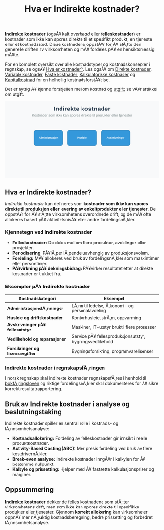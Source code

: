﻿---
title: "Hva er Indirekte kostnader?"
meta_title: "Hva er Indirekte kostnader?"
meta_description: '**Indirekte kostnader** (ogsÃ¥ kalt _overhead_ eller **felleskostnader**) er kostnader som ikke kan spores direkte til et spesifikt produkt, en tjeneste eller e...'
slug: hva-er-indirekte-kostnader
type: blog
layout: pages/single
---

**Indirekte kostnader** (ogsÃ¥ kalt _overhead_ eller **felleskostnader**) er kostnader som ikke kan spores direkte til et spesifikt produkt, en tjeneste eller et kostnadssted. Disse kostnadene oppstÃ¥r for Ã¥ stÃ¸tte den generelle driften av virksomheten og mÃ¥ fordeles pÃ¥ en hensiktsmessig mÃ¥te.

For en komplett oversikt over alle kostnadstyper og kostnadskonsepter i regnskap, se ogsÃ¥ [Hva er kostnader?](/blogs/regnskap/hva-er-kostnader "Hva er Kostnader i Regnskap? Komplett Guide til Kostnadstyper og RegnskapsfÃ¸ring").
Les ogsÃ¥ om [Direkte kostnader](/blogs/regnskap/hva-er-direkte-kostnader "Hva er Direkte kostnader? Definisjon, Eksempler og RegnskapsfÃ¸ring"), [Variable kostnader](/blogs/regnskap/variable-kostnader "Hva er Variable kostnader? Definisjon, Eksempler og RegnskapsfÃ¸ring"), [Faste kostnader](/blogs/regnskap/hva-er-faste-kostnader "Hva er Faste kostnader? Definisjon og Eksempler"), [Kalkulatoriske kostnader](/blogs/regnskap/kalkulatoriske-kostnader "Hva er Kalkulatoriske kostnader? Guide til kalkulatoriske kostnader og Regnskapsanalyse") og [Kapitalkostnad](/blogs/regnskap/kapitalkostnad "Kapitalkostnad “ Grunnleggende konsept for norsk regnskap og investering") for en helhetlig kostnadsforstÃ¥else.

Det er nyttig Ã¥ kjenne forskjellen mellom kostnad og [utgift](/blogs/regnskap/utgift "Utgift “ Komplett Guide til Utgifter i Norsk Regnskap"); se vÃ¥r artikkel om utgift.

![Indirekte kostnader](hva-er-indirekte-kostnader-image.svg)

## Hva er Indirekte kostnader?

_Indirekte kostnader_ kan defineres som **kostnader som ikke kan spores direkte til produksjon eller levering av enkeltprodukter eller tjenester**. De oppstÃ¥r for Ã¥ stÃ¸tte virksomhetens overordnede drift, og de mÃ¥ ofte allokeres basert pÃ¥ aktivitetsnivÃ¥ eller andre fordelingsnÃ¸kler.

### Kjennetegn ved Indirekte kostnader

* **Felleskostnader:** De deles mellom flere produkter, avdelinger eller prosjekter.
* **Periodisering:** PÃ¥lÃ¸per lÃ¸pende uavhengig av produksjonsvolum.
* **Fordeling:** MÃ¥ allokeres ved bruk av fordelingsnÃ¸kler som maskintimer eller persontimer.
* **PÃ¥virkning pÃ¥ dekningsbidrag:** PÃ¥virker resultatet etter at direkte kostnader er trukket fra.

### Eksempler pÃ¥ Indirekte kostnader

| Kostnadskategori                  | Eksempel                                                  |
|-----------------------------------|-----------------------------------------------------------|
| **AdministrasjonslÃ¸nninger**      | LÃ¸nn til ledelse, Ã¸konomi- og personalavdeling            |
| **Husleie og driftskostnader**    | Kontorhusleie, strÃ¸m, oppvarming                          |
| **Avskrivninger pÃ¥ fellesutstyr** | Maskiner, IT-utstyr brukt i flere prosesser               |
| **Vedlikehold og reparasjoner**   | Service pÃ¥ fellesproduksjonsutstyr, bygningsvedlikehold   |
| **Forsikringer og lisensavgifter**| Bygningsforsikring, programvarelisenser                   |

### Indirekte kostnader i regnskapsfÃ¸ringen

I norsk regnskap skal indirekte kostnader regnskapsfÃ¸res i henhold til [bokfÃ¸ringsloven](/blogs/regnskap/hva-er-bokforingsloven "Hva er BokfÃ¸ringsloven? Krav og Plikter") og riktige fordelingsnÃ¸kler skal dokumenteres for Ã¥ sikre korrekt resultatrapportering.

## Bruk av Indirekte kostnader i analyse og beslutningstaking

Indirekte kostnader spiller en sentral rolle i kostnads- og lÃ¸nnsomhetsanalyse:

* **Kostnadsallokering:** Fordeling av felleskostnader gir innsikt i reelle produktkostnader.
* **Activity-Based Costing (ABC):** Mer presis fordeling ved bruk av flere kostdrivernÃ¸kler.
* **Break-even analyse:** Indirekte kostnader inngÃ¥r i kalkylen for Ã¥ bestemme nullpunkt.
* **Kalkyle og prissetting:** Hjelper med Ã¥ fastsette kalkulasjonspriser og marginer.

## Oppsummering

**Indirekte kostnader** dekker de felles kostnadene som stÃ¸tter virksomhetens drift, men som ikke kan spores direkte til spesifikke produkter eller tjenester. Gjennom **korrekt allokering** kan virksomheter oppnÃ¥ mer nÃ¸yaktig kostnadsberegning, bedre prissetting og forbedret lÃ¸nnsomhetsanalyse.






